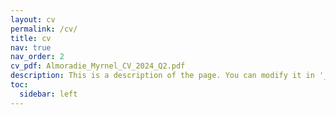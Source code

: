 ```yaml
---
layout: cv
permalink: /cv/
title: cv
nav: true
nav_order: 2
cv_pdf: Almoradie_Myrnel_CV_2024_Q2.pdf
description: This is a description of the page. You can modify it in '_pages/cv.md'. You can also change or remove the top pdf download button.
toc:
  sidebar: left
---
```

